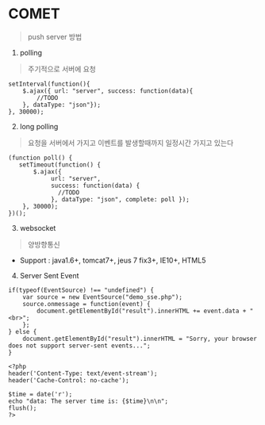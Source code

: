 # COMET
> push server 방법
1. polling
> 주기적으로 서버에 요청
~~~
setInterval(function(){
    $.ajax({ url: "server", success: function(data){
        //TODO 
    }, dataType: "json"});
}, 30000);
~~~
2. long polling
> 요청을 서버에서 가지고 이벤트를 발생할때까지 일정시간 가지고 있는다
~~~
(function poll() {
   setTimeout(function() {
       $.ajax({ 
            url: "server",
            success: function(data) {
              //TODO
            }, dataType: "json", complete: poll });
    }, 30000);
})();
~~~
3. websocket
> 양방향통신  
+ Support : java1.6+, tomcat7+, jeus 7 fix3+, IE10+, HTML5
4. Server Sent Event
~~~
if(typeof(EventSource) !== "undefined") {
    var source = new EventSource("demo_sse.php");
    source.onmessage = function(event) {
        document.getElementById("result").innerHTML += event.data + "<br>";
    };
} else {
    document.getElementById("result").innerHTML = "Sorry, your browser does not support server-sent events...";
}
~~~
~~~
<?php
header('Content-Type: text/event-stream');
header('Cache-Control: no-cache');

$time = date('r');
echo "data: The server time is: {$time}\n\n";
flush();
?>
~~~
